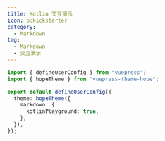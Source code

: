 ```yaml
---
title: Kotlin 交互演示
icon: b:kickstarter
category:
  - Markdown
tag:
  - Markdown
  - 交互演示
---
```


<!-- @include: @md-enhance/zh/guide/code/kotlin-playground.md#before -->

```ts {7} title=".vuepress/config.ts"
import { defineUserConfig } from "vuepress";
import { hopeTheme } from "vuepress-theme-hope";

export default defineUserConfig({
  theme: hopeTheme({
    markdown: {
      kotlinPlayground: true,
    },
  }),
});
```

<!-- @include: @md-enhance/zh/guide/code/kotlin-playground.md#after -->
